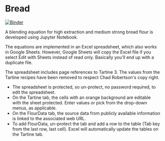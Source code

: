 # Bread

[![Binder](https://mybinder.org/badge_logo.svg)](https://mybinder.org/v2/gh/jfishe/Bread.git/master?filepath=APFlourBlend.ipynb)

A blending equation for high extraction and medium strong bread flour is
developed using Jupyter Notebook.

The equations are implemented in an Excel spreadsheet, which also works in
Google Sheets. However, Google Sheets will copy the Excel file if you select
Edit with Sheets instead of read only. Basically you'll end up with a duplicate
file.

The spreadsheet includes page references to Tartine 3. The values from the
Tartine recipes have been removed to respect Chad Robertson's copy right.

- The spreadsheet is protected, so un-protect, no password required, to edit
  the spreadsheet.
- On the Tartine tab, the cells with an orange background are editable with the
  sheet protected. Enter values or pick from the drop-down menus, as
  applicable.
- On the FlourData tab, the source data from publicly available information is
  linked to the associated web URL.
- To add FlourData, un-protect the tab and add a row to the table (Tab key from
  the last row, last cell). Excel will automatically update the tables on the
  Tartine tab.
